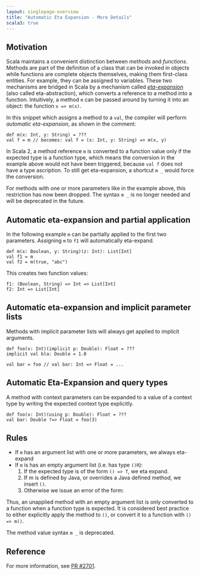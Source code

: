 ```yaml
---
layout: singlepage-overview
title: "Automatic Eta Expansion - More Details"
scala3: true
---
```


<!-- THIS FILE HAS BEEN GENERATED BY SCALADOC PREPROCESSOR.
    The whole process of generation the docs can be found under this README: https://github.com/lampepfl/dotty/blob/master/docs/README.md
    The source file can be found here https://github.com/lampepfl/dotty/edit/master/docs/docs/reference/changed-features/eta-expansion-spec.md
    NOTE THAT ANY CHANGES TO THIS FILE WILL BE OVERRIDEN BY PREPROCESSOR.
-->

## Motivation

Scala maintains a convenient distinction between _methods_ and _functions_.
Methods are part of the definition of a class that can be invoked in objects while functions are complete objects themselves, making them first-class entities. For example, they can be assigned to variables.
These two mechanisms are bridged in Scala by a mechanism called
[_eta-expansion_](https://www.scala-lang.org/files/archive/spec/2.13/06-expressions.html#eta-expansion-section)
(also called eta-abstraction), which converts a reference to a method into a function. Intuitively, a method `m` can be passed around by turning it into an object: the function `x => m(x)`.

In this snippet which assigns a method to a `val`, the compiler will perform _automatic eta-expansion_, as shown in the comment:

<div class="snippet" scala-snippet ><div class="buttons"></div><pre><code class="language-scala"><span id="0" class="" >def m(x: Int, y: String) = ???
</span><span id="1" class="" >val f = m // becomes: val f = (x: Int, y: String) =&gt; m(x, y)
</span></code></pre></div>

In Scala 2, a method reference `m` is converted to a function value only if the expected type is a function type, which means the conversion in the example above would not have been triggered, because `val f` does not have a type ascription. To still get eta-expansion, a shortcut `m _` would force the conversion.

For methods with one or more parameters like in the example above, this restriction has now been dropped. The syntax `m _` is no longer needed and will be deprecated in the future.

## Automatic eta-expansion and partial application

In the following example `m` can be partially applied to the first two parameters.
Assigning `m` to `f1` will automatically eta-expand.

<div class="snippet" scala-snippet ><div class="buttons"></div><pre><code class="language-scala"><span id="0" class="" >def m(x: Boolean, y: String)(z: Int): List[Int]
</span><span id="1" class="" >val f1 = m
</span><span id="2" class="" >val f2 = m(true, &quot;abc&quot;)
</span></code></pre></div>

This creates two function values:

<div class="snippet" scala-snippet ><div class="buttons"></div><pre><code class="language-scala"><span id="0" class="" >f1: (Boolean, String) =&gt; Int =&gt; List[Int]
</span><span id="1" class="" >f2: Int =&gt; List[Int]
</span></code></pre></div>

## Automatic eta-expansion and implicit parameter lists

Methods with implicit parameter lists will always get applied to implicit arguments.

<div class="snippet" scala-snippet ><div class="buttons"></div><pre><code class="language-scala"><span id="0" class="" >def foo(x: Int)(implicit p: Double): Float = ???
</span><span id="1" class="" >implicit val bla: Double = 1.0
</span><span id="2" class="" >
</span><span id="3" class="" >val bar = foo // val bar: Int =&gt; Float = ...
</span></code></pre></div>

## Automatic Eta-Expansion and query types

A method with context parameters can be expanded to a value of a context type by writing the expected context type explicitly.

<div class="snippet" scala-snippet ><div class="buttons"></div><pre><code class="language-scala"><span id="0" class="" >def foo(x: Int)(using p: Double): Float = ???
</span><span id="1" class="" >val bar: Double ?=&gt; Float = foo(3)
</span></code></pre></div>

## Rules

- If `m` has an argument list with one or more parameters, we always eta-expand
- If `m` is has an empty argument list (i.e. has type `()R`):
  1. If the expected type is of the form `() => T`, we eta expand.
  2. If m is defined by Java, or overrides a Java defined method, we insert `()`.
  3. Otherwise we issue an error of the form:

Thus, an unapplied method with an empty argument list is only converted to a function when a function type is expected. It is considered best practice to either explicitly apply the method to `()`, or convert it to a function with `() => m()`.

The method value syntax `m _` is deprecated.

## Reference

For more information, see [PR #2701](https://github.com/lampepfl/dotty/pull/2701).
